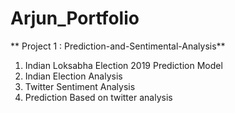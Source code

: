 # Arjun_Portfolio



** Project 1 : Prediction-and-Sentimental-Analysis**

1. Indian Loksabha Election 2019 Prediction Model
2. Indian Election Analysis
3. Twitter Sentiment Analysis
4. Prediction Based on twitter analysis

